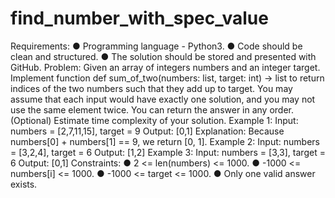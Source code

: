 # find_number_with_spec_value
Requirements:
● Programming language - Python3.
● Code should be clean and structured.
● The solution should be stored and presented with GitHub.
Problem:
Given an array of integers numbers and an integer target. Implement function
def sum_of_two(numbers: list, target: int) -> list to return indices of the two numbers
such that they add up to target.
  You may assume that each input would have exactly one solution, and you may
not use the same element twice. You can return the answer in any order.
(Optional) Estimate time complexity of your solution.
Example 1:
Input: numbers = [2,7,11,15], target = 9
Output: [0,1]
Explanation: Because numbers[0] + numbers[1] == 9, we return [0, 1].
Example 2:
Input: numbers = [3,2,4], target = 6
Output: [1,2]
Example 3:
Input: numbers = [3,3], target = 6
Output: [0,1]
Constraints:
● 2 <= len(numbers) <= 1000.
● -1000 <= numbers[i] <= 1000.
● -1000 <= target <= 1000.
● Only one valid answer exists.
